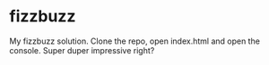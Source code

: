 # fizzbuzz

My fizzbuzz solution. Clone the repo, open index.html and open the console. Super duper impressive right?
